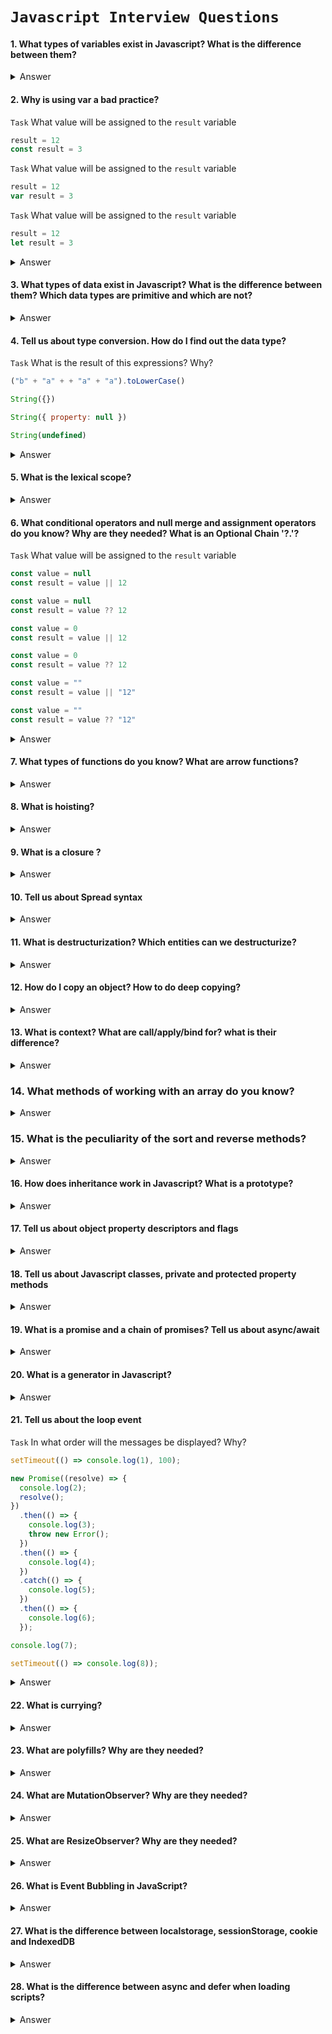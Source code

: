 # `Javascript Interview Questions`

#### 1. What types of variables exist in Javascript? What is the difference between them?

<details>
  <summary>Answer</summary>
</details>

#### 2. Why is using var a bad practice?

`Task` What value will be assigned to the `result` variable

```js
result = 12
const result = 3
```

`Task` What value will be assigned to the `result` variable

```js
result = 12
var result = 3
```

`Task` What value will be assigned to the `result` variable

```js
result = 12
let result = 3
```

<details>
  <summary>Answer</summary>
  Task: ReferenceError - 12 - ReferenceError
</details>

#### 3. What types of data exist in Javascript? What is the difference between them? Which data types are primitive and which are not?

<details>
  <summary>Answer</summary>
</details>

#### 4. Tell us about type conversion. How do I find out the data type?

`Task` What is the result of this expressions? Why?

```js
("b" + "a" + + "a" + "a").toLowerCase()
```

```js 
String({})
```

```js 
String({ property: null })
```

```js 
String(undefined)
```

<details>
  <summary>Answer</summary>
    Task: "banana" - [object Object] - [object Object] - "undefined"
</details>

#### 5. What is the lexical scope?

<details>
  <summary>Answer</summary>
</details>

#### 6. What conditional operators and null merge and assignment operators do you know? Why are they needed? What is an Optional Chain '?.'?

`Task` What value will be assigned to the `result` variable

```js
const value = null
const result = value || 12
```

```js
const value = null
const result = value ?? 12
```

```js
const value = 0
const result = value || 12
```

```js
const value = 0
const result = value ?? 12
```

```js
const value = ""
const result = value || "12"
```

```js
const value = ""
const result = value ?? "12"
```

<details>
  <summary>Answer</summary>
  Task: 12 - 12 | 12 - 0 | "12" - ""
</details>

#### 7. What types of functions do you know? What are arrow functions?

<details>
  <summary>Answer</summary>
</details>

#### 8. What is hoisting?

<details>
  <summary>Answer</summary>
</details>

#### 9. What is a closure ?

<details>
  <summary>Answer</summary>
</details>

#### 10. Tell us about Spread syntax

<details>
  <summary>Answer</summary>
</details>

#### 11. What is destructurization? Which entities can we destructurize?

<details>
  <summary>Answer</summary>
</details>

#### 12. How do I copy an object? How to do deep copying?

<details>
  <summary>Answer</summary>
</details>

#### 13. What is context? What are call/apply/bind for? what is their difference?

<details>
  <summary>Answer</summary>
</details>

### 14. What methods of working with an array do you know?

<details>
  <summary>Answer</summary>
</details>

### 15. What is the peculiarity of the sort and reverse methods?

<details>
  <summary>Answer</summary>
</details>

#### 16. How does inheritance work in Javascript? What is a prototype?

<details>
  <summary>Answer</summary>
</details>

#### 17. Tell us about object property descriptors and flags

<details>
  <summary>Answer</summary>
</details>

#### 18. Tell us about Javascript classes, private and protected property methods

<details>
  <summary>Answer</summary>
</details>

#### 19. What is a promise and a chain of promises? Tell us about async/await

<details>
  <summary>Answer</summary>
</details>

#### 20. What is a generator in Javascript?

<details>
  <summary>Answer</summary>
</details>

#### 21. Tell us about the loop event

`Task` In what order will the messages be displayed? Why?

```js
setTimeout(() => console.log(1), 100);

new Promise((resolve) => {
  console.log(2);
  resolve();
})
  .then(() => {
    console.log(3);
    throw new Error();
  })
  .then(() => {
    console.log(4);
  })
  .catch(() => {
    console.log(5);
  })
  .then(() => {
    console.log(6);
  });

console.log(7);

setTimeout(() => console.log(8));
```

<details>
  <summary>Answer</summary>
  Task: 2 - 7 - 3 - 5 - 6 - 8 - 1
</details>

#### 22. What is currying?

<details>
  <summary>Answer</summary>
</details>

#### 23. What are polyfills? Why are they needed?

<details>
  <summary>Answer</summary>
</details>

#### 24. What are MutationObserver? Why are they needed?

<details>
  <summary>Answer</summary>
</details>

#### 25. What are ResizeObserver? Why are they needed?

<details>
  <summary>Answer</summary>
</details>

#### 26. What is Event Bubbling in JavaScript?

<details>
  <summary>Answer</summary>
</details>

#### 27. What is the difference between localstorage, sessionStorage, cookie and IndexedDB

<details>
  <summary>Answer</summary>
</details>

#### 28. What is the difference between async and defer when loading scripts?

<details>
  <summary>Answer</summary>
</details>
